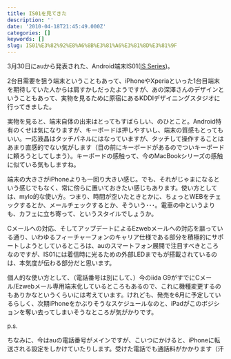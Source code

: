 ```yaml
---
title: IS01を見てきた
description: ''
date: '2010-04-18T21:45:49.000Z'
categories: []
keywords: []
slug: IS01%E3%82%92%E8%A6%8B%E3%81%A6%E3%81%8D%E3%81%9F
---
```

3月30日にauから発表された、Android端末IS01([IS Series](http://au-is.jp/))。

2台目需要を狙う端末ということもあって、iPhoneやXperiaといった1台目端末を期待していた人からは肩すかしだったようですが、あの深澤さんのデザインということもあって、実物を見るために原宿にあるKDDIデザイニングスタジオに行ってきました。

実物を見ると、端末自体の出来はとってもすばらしい、のひとこと。Android特有のくせは気になりますが、キーボードは押しやすいし、端末の質感もとってもいい。一応液晶はタッチパネルにはなっていますが、タッチして操作することはあまり直感的でない気がします（目の前にキーボードがあるのでついキーボードに頼ろうとしてしまう）。キーボードの感触って、今のMacBookシリーズの感触に似ている気もしますね。

端末の大きさがiPhoneよりも一回り大きい感じ。でも、それがじゃまになるという感じでもなく、常に傍らに置いておきたい感じもあります。使い方としては、mylo的な使い方。つまり、時間が空いたときとかに、ちょっとWEBをチェックするとか、メールチェックするとか、そういう･･･。電車の中というよりも、カフェに立ち寄って、というスタイルでしょうか。

Cメールへの対応、そしてアップデートによるEzwebメールへの対応を謳っている通り、いわゆるフィーチャーフォンのキャリア仕様である部分を積極的にサポートしようとしているところは、auのスマートフォン展開で注目すべきところなのですが、IS01には着信時に光るための外部LEDまでもが搭載されているのは、本気度が伝わる部分だと思います。

個人的な使い方として、（電話番号は別にして、）今のiida G9がすでにCメール/Ezwebメール専用端末化しているところもあるので、これに機種変更するのもありかなというくらいには考えています。けれども、発売を6月に予定しているらしく、次期iPhoneをかぶりそうなスケジュールなのと、iPadがこのボジションを奪い去ってしまいそうなところが気がかりです。

p.s.

ちなみに、今はauの電話番号がメインですが、こいつにかけると、iPhoneに転送される設定をしかけていたりします。受けた電話でも通話料がかかります（汗